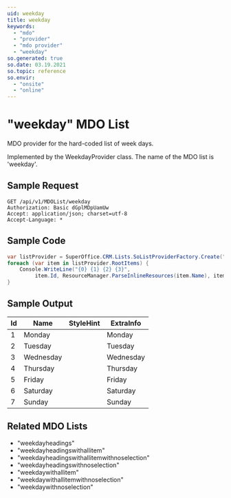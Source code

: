 ```yaml
---
uid: weekday
title: weekday
keywords:
  - "mdo"
  - "provider"
  - "mdo provider"
  - "weekday"
so.generated: true
so.date: 03.19.2021
so.topic: reference
so.envir:
  - "onsite"
  - "online"
---
```


# "weekday" MDO List
MDO provider for the hard-coded list of week days.



Implemented by the <see cref="T:SuperOffice.CRM.Lists.WeekdayProvider">WeekdayProvider</see> class.
The name of the MDO list is 'weekday'.




## Sample Request

```http!
GET /api/v1/MDOList/weekday
Authorization: Basic dGplMDpUamUw
Accept: application/json; charset=utf-8
Accept-Language: *

```

## Sample Code
```cs
var listProvider = SuperOffice.CRM.Lists.SoListProviderFactory.Create("weekday", forceFlatList: true);
foreach (var item in listProvider.RootItems) {
    Console.WriteLine("{0} {1} {2} {3}", 
         item.Id, ResourceManager.ParseInlineResources(item.Name), item.StyleHint, item.ExtraInfo);
}
```

## Sample Output

|Id   | Name  |StyleHint|ExtraInfo |
| --- | ----- | ------- | -------- |
|1|Monday||Monday|
|2|Tuesday||Tuesday|
|3|Wednesday||Wednesday|
|4|Thursday||Thursday|
|5|Friday||Friday|
|6|Saturday||Saturday|
|7|Sunday||Sunday|


## Related MDO Lists

* "weekdayheadings"
* "weekdayheadingswithallitem"
* "weekdayheadingswithallitemwithnoselection"
* "weekdayheadingswithnoselection"
* "weekdaywithallitem"
* "weekdaywithallitemwithnoselection"
* "weekdaywithnoselection"
